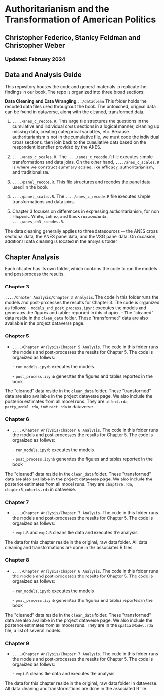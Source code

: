 # Authoritarianism and the Transformation of American Politics

## Christopher Federico, Stanley Feldman and Christopher Weber

### Updated: February 2024

## Data and Analysis Guide

This repository houses the code and general materials to replicate the findings in our book. The repo is organized into three broad sections:

$\textbf{Data Cleaning and Data Wrangling}$ $\texttt{../dataClean}$ This folder holds the recoded data files used throughout the book. The untouched, original data can be found in dataverse, along with the cleaned, transformed data.

1)  $\texttt{..../anes_c_recode.R}$. This large file structures the questions in the cumulative and individual cross sections in a logical manner, cleaning up missing data, creating categorical variables, etc. Because authoritarianism is not in the cumulative file, we must code the individual cross sections, then join back to the cumulative data based on the respondent identifier provided by the ANES.

2)  $\texttt{..../anes_c_scales.R}$. The $\texttt{..../anes_c_recode.R}$ file executes simple transformations and data joins. On the other hand, $\texttt{..../anes_c_scales.R}$ is where we construct summary scales, like efficacy, authoritarianism, and traditionalism.

3)  $\texttt{..../panel_recode.R}$. This file structures and recodes the panel data used i n the book.

4)  $\texttt{..../panel_scales.R}$. The $\texttt{..../anes_c_recode.R}$ file executes simple transformations and data joins.

5)  Chapter 3 focuses on differences in expressing authoritarianism, for non Hispanic White, Latino, and Black respondents. $\texttt{..../anes_ch3_recodes.R}$.

The data cleaning generally applies to three datasources -- the ANES cross sectional data, the ANES panel data, and the VSG panel data. On occasion, additional data cleaning is located in the analysis folder

## Chapter Analysis

Each chapter has its own folder, which contains the code to run the models and post-process the results.

### Chapter 3

$\texttt{..../Chapter Analysis/Chapter 3 Analysis}$. The code in this folder runs the models and post-processes the results for Chapter 3. The code is organized as follows: - $\texttt{models_and_post_process.ipynb}$ executes the models and generates the figures and tables reported in this chapter. - The "cleaned" data reside in the $\texttt{clean_data}$ folder. These "transformed" data are also available in the project dataverse page.

### Chapter 5

-   $\texttt{..../Chapter Analysis/Chapter 5 Analysis}$. The code in this folder runs the models and post-processes the results for Chapter 5. The code is organized as follows:

    \- $\texttt{run_models.ipynb}$ executes the models.

    \- $\texttt{post_process.ipynb}$ generates the figures and tables reported in the book.

The "cleaned" data reside in the $\texttt{clean_data}$ folder. These "transformed" data are also available in the project dataverse page. We also include the posterior estimates from all model runs. They are $\texttt{affect.rda}$, $\texttt{party\_model.rda}$, $\texttt{indirect.rda}$ in dataverse.

### Chapter 6

-   $\texttt{..../Chapter Analysis/Chapter 6 Analysis}$. The code in this folder runs the models and post-processes the results for Chapter 5. The code is organized as follows:

    \- $\texttt{run_models.ipynb}$ executes the models.

    \- $\texttt{post_process.ipynb}$ generates the figures and tables reported in the book.

The "cleaned" data reside in the $\texttt{clean_data}$ folder. These "transformed" data are also available in the project dataverse page. We also include the posterior estimates from all model runs. They are $\texttt{chapter6.rda}$, $\texttt{chapter5_cohorts.rda}$ in dataverse.

### Chapter 7

-   $\texttt{..../Chapter Analysis/Chapter 7 Analysis}$. The code in this folder runs the models and post-processes the results for Chapter 5. The code is organized as follows:

    \- $\texttt{exp1.R}$ and $\texttt{exp2.R}$ cleans the data and executes the analysis

The data for this chapter reside in the original, raw data folder. All data cleaning and transformations are done in the associated R files.


### Chapter 8

-   $\texttt{..../Chapter Analysis/Chapter 6 Analysis}$. The code in this folder runs the models and post-processes the results for Chapter 5. The code is organized as follows:

    \- $\texttt{run_models.ipynb}$ executes the models.

    \- $\texttt{post_process.ipynb}$ generates the figures and tables reported in the book.

The "cleaned" data reside in the $\texttt{clean_data}$ folder. These "transformed" data are also available in the project dataverse page. We also include the posterior estimates from all model runs. They are in the $\texttt{spatialModel.rda}$ file, a list of several models.

### Chapter 9

-   $\texttt{..../Chapter Analysis/Chapter 7 Analysis}$. The code in this folder runs the models and post-processes the results for Chapter 5. The code is organized as follows:

    \- $\texttt{exp3.R}$ cleans the data and executes the analysis

The data for this chapter reside in the original, raw data folder in dataverse. All data cleaning and transformations are done in the associated R file.

